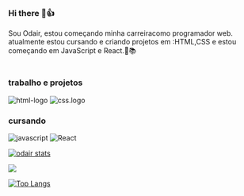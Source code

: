 ### Hi there 👋👍
Sou Odair, estou começando minha carreiracomo programador web. atualmente estou cursando e criando projetos em :HTML,CSS e estou começando em JavaScript e React.📖📚
<br>
<br>
<h3>trabalho e projetos </h3>
<img src="https://img.shields.io/badge/HTML-239120?style=for-the-badge&logo=html5&logoColor=white" alt="html-logo">

<img src="https://img.shields.io/badge/CSS-239120?&style=for-the-badge&logo=css3&logoColor=white" alt="css.logo">
<h3>cursando</h3>

<img src="https://img.shields.io/badge/JavaScript-323330?style=for-the-badge&logo=javascript&logoColor=F7DF1E" alt="javascript">

<img src="https://img.shields.io/badge/React-20232A?style=for-the-badge&logo=react&logoColor=61DAFB" alt="React">

[![odair stats](https://github-readme-stats.vercel.app/api?username=odair2903)](https://github.com/anuraghazra/github-readme-stats)

![](https://komarev.com/ghpvc/?username=odair2903)

[![Top Langs](https://github-readme-stats.vercel.app/api/top-langs/?username=odair2903)](https://github.com/anuraghazra/github-readme-stats)





